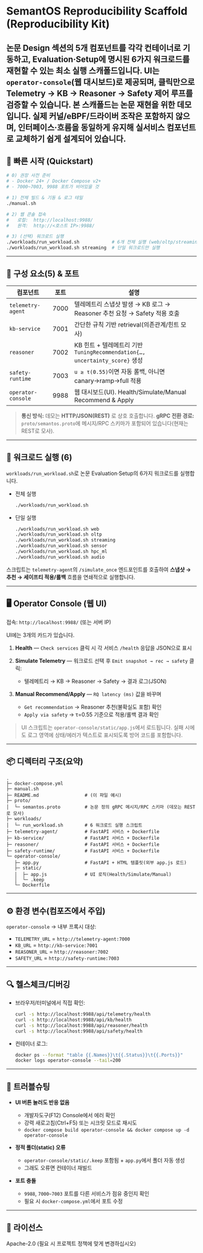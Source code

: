 # SemantOS Reproducibility Scaffold (Reproducibility Kit)

논문 **Design** 섹션의 5개 컴포넌트를 각각 컨테이너로 기동하고, **Evaluation·Setup**에 명시된 6가지 워크로드를 재현할 수 있는 최소 실행 스캐폴드입니다.
UI는 `operator-console`(웹 대시보드)로 제공되며, 클릭만으로 **Telemetry → KB → Reasoner → Safety** 제어 루프를 검증할 수 있습니다.
본 스캐폴드는 논문 **재현**을 위한 데모입니다. 실제 커널/eBPF/드라이버 조작은 포함하지 않으며, 인터페이스·흐름을 동일하게 유지해 **실서비스 컴포넌트**로 교체하기 쉽게 설계되어 있습니다.
---

## 🔗 빠른 시작 (Quickstart)

```bash
# 0) 권장 사전 준비
# - Docker 24+ / Docker Compose v2+
# - 7000~7003, 9988 포트가 비어있을 것

# 1) 전체 빌드 & 기동 & 로그 테일
./manual.sh

# 2) 웹 콘솔 접속
#   로컬:  http://localhost:9988/
#   원격:  http://<호스트 IP>:9988/

# 3) (선택) 워크로드 실행
./workloads/run_workload.sh            # 6개 전체 실행 (web/oltp/streaming/sensor/hpc_ml/audio)
./workloads/run_workload.sh streaming  # 단일 워크로드만 실행
```

---

## 🧱 구성 요소(5) & 포트

| 컴포넌트               | 포트   | 설명                                                               |
| ------------------ | ---- | ---------------------------------------------------------------- |
| `telemetry-agent`  | 7000 | 텔레메트리 스냅샷 발생 → KB 로그 → Reasoner 추천 요청 → Safety 적용 호출             |
| `kb-service`       | 7001 | 간단한 규칙 기반 retrieval(의존관계/힌트 모사)                                  |
| `reasoner`         | 7002 | KB 힌트 + 텔레메트리 기반 `TuningRecommendation{…, uncertainty_score}` 생성 |
| `safety-runtime`   | 7003 | `u ≥ τ(0.55)`이면 자동 롤백, 아니면 canary→ramp→full 적용                   |
| `operator-console` | 9988 | 웹 대시보드(UI). Health/Simulate/Manual Recommend & Apply             |

> **통신 방식:** 데모는 **HTTP/JSON(REST)** 로 상호 호출합니다.
> **gRPC 전환 경로:** `proto/semantos.proto`에 메시지/RPC 스키마가 포함되어 있습니다(현재는 REST로 모사).

---

## 🧪 워크로드 실행 (6)

`workloads/run_workload.sh`로 논문 Evaluation·Setup의 6가지 워크로드를 실행합니다.

* 전체 실행

  ```bash
  ./workloads/run_workload.sh
  ```
* 단일 실행

  ```bash
  ./workloads/run_workload.sh web
  ./workloads/run_workload.sh oltp
  ./workloads/run_workload.sh streaming
  ./workloads/run_workload.sh sensor
  ./workloads/run_workload.sh hpc_ml
  ./workloads/run_workload.sh audio
  ```

스크립트는 `telemetry-agent`의 `/simulate_once` 엔드포인트를 호출하여 **스냅샷 → 추천 → 세이프티 적용/롤백** 흐름을 연쇄적으로 실행합니다.

---

## 🖥️ Operator Console (웹 UI)

접속: `http://localhost:9988/` (또는 서버 IP)

UI에는 3개의 카드가 있습니다.

1. **Health** — `Check services` 클릭 시 각 서비스 `/health` 응답을 JSON으로 표시
2. **Simulate Telemetry** — 워크로드 선택 후 `Emit snapshot → rec → safety` 클릭:

   * 텔레메트리 → KB → Reasoner → Safety → 결과 로그(JSON)
3. **Manual Recommend/Apply** — `RQ latency (ms)` 값을 바꾸며

   * `Get recommendation` → Reasoner 추천(불확실도 포함) 확인
   * `Apply via safety` → τ=0.55 기준으로 적용/롤백 결과 확인

> UI 스크립트는 `operator-console/static/app.js`에서 로드됩니다.
> 실패 시에도 로그 영역에 상태/에러가 텍스트로 표시되도록 방어 코드를 포함합니다.

---

## 📦 디렉터리 구조(요약)

```
.
├─ docker-compose.yml
├─ manual.sh
├─ README.md                 # (이 파일 예시)
├─ proto/
│  └─ semantos.proto         # 논문 정의 gRPC 메시지/RPC 스키마 (데모는 REST로 모사)
├─ workloads/
│  └─ run_workload.sh        # 6 워크로드 실행 스크립트
├─ telemetry-agent/          # FastAPI 서비스 + Dockerfile
├─ kb-service/               # FastAPI 서비스 + Dockerfile
├─ reasoner/                 # FastAPI 서비스 + Dockerfile
├─ safety-runtime/           # FastAPI 서비스 + Dockerfile
└─ operator-console/
   ├─ app.py                 # FastAPI + HTML 템플릿(외부 app.js 로드)
   ├─ static/
   │  ├─ app.js              # UI 로직(Health/Simulate/Manual)
   │  └─ .keep
   └─ Dockerfile
```

---

## ⚙️ 환경 변수(컴포즈에서 주입)

`operator-console` → 내부 프록시 대상:

* `TELEMETRY_URL` = `http://telemetry-agent:7000`
* `KB_URL`        = `http://kb-service:7001`
* `REASONER_URL`  = `http://reasoner:7002`
* `SAFETY_URL`    = `http://safety-runtime:7003`

---

## 🔍 헬스체크/디버깅

* 브라우저/터미널에서 직접 확인:

  ```bash
  curl -s http://localhost:9988/api/telemetry/health
  curl -s http://localhost:9988/api/kb/health
  curl -s http://localhost:9988/api/reasoner/health
  curl -s http://localhost:9988/api/safety/health
  ```
* 컨테이너 로그:

  ```bash
  docker ps --format "table {{.Names}}\t{{.Status}}\t{{.Ports}}"
  docker logs operator-console --tail=200
  ```

---

## 🧯 트러블슈팅

* **UI 버튼 눌러도 반응 없음**

  * 개발자도구(F12) Console에서 에러 확인
  * 강력 새로고침(Ctrl+F5) 또는 시크릿 모드로 재시도
  * `docker compose build operator-console && docker compose up -d operator-console`

* **정적 폴더(static) 오류**

  * `operator-console/static/.keep` 포함됨 + `app.py`에서 폴더 자동 생성
  * 그래도 오류면 컨테이너 재빌드

* **포트 충돌**

  * `9988`, `7000~7003` 포트를 다른 서비스가 점유 중인지 확인
  * 필요 시 `docker-compose.yml`에서 포트 수정

---

## 📄 라이선스

Apache-2.0 (필요 시 프로젝트 정책에 맞게 변경하십시오)

